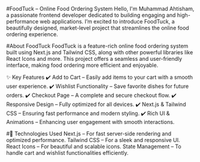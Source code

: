 #FoodTuck – Online Food Ordering System
Hello, I'm Muhammad Ahtisham, a passionate frontend developer dedicated to building engaging and high-performance web applications. I’m excited to introduce FoodTuck, a beautifully designed, market-level project that streamlines the online food ordering experience.

#About FoodTuck
FoodTuck is a feature-rich online food ordering system built using Next.js and Tailwind CSS, along with other powerful libraries like React Icons and more. This project offers a seamless and user-friendly interface, making food ordering more efficient and enjoyable.

✨ Key Features
✔️ Add to Cart – Easily add items to your cart with a smooth user experience.
✔️ Wishlist Functionality – Save favorite dishes for future orders.
✔️ Checkout Page – A complete and secure checkout flow.
✔️ Responsive Design – Fully optimized for all devices.
✔️ Next.js & Tailwind CSS – Ensuring fast performance and modern styling.
✔️ Rich UI & Animations – Enhancing user engagement with smooth interactions.

#🚀 Technologies Used
Next.js – For fast server-side rendering and optimized performance.
Tailwind CSS – For a sleek and responsive UI.
React Icons – For beautiful and scalable icons.
State Management – To handle cart and wishlist functionalities efficiently.
